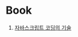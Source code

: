 # Book

1. [자바스크립트 코딩의 기술](https://github.com/ShinDohee/Study/blob/master/Book/javascript%20%EC%BD%94%EB%94%A9%EC%9D%98%20%EA%B8%B0%EC%88%A0/readme.md)

